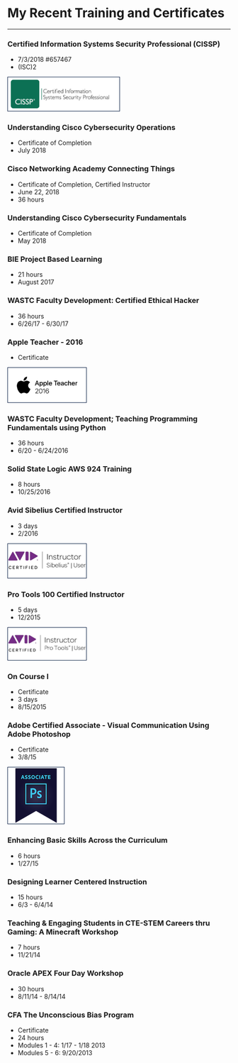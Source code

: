 <style>
	img {
		padding: 1px;
		border: 1px solid #021a40;
	}
	h1 {
	}
	</style>

# My Recent Training and Certificates

<hr />

### Certified Information Systems Security Professional (CISSP)
* 7/3/2018 #657467
* (ISC)2

<img src="img/CISSP-logo-2lines.jpg" width=250px>

### Understanding Cisco Cybersecurity Operations
* Certificate of Completion
* July 2018

### Cisco Networking Academy Connecting Things
* Certificate of Completion, Certified Instructor
* June 22, 2018
* 36 hours

### Understanding Cisco Cybersecurity Fundamentals 
* Certificate of Completion
* May 2018

### BIE Project Based Learning 
* 21 hours
* August 2017


### WASTC Faculty Development: Certified Ethical Hacker
* 36 hours
* 6/26/17 - 6/30/17

### Apple Teacher - 2016
* Certificate

<img src="img/apple.png" width=175px>

### WASTC Faculty Development; Teaching Programming Fundamentals using Python
* 36 hours
* 6/20 - 6/24/2016

### Solid State Logic AWS 924 Training
* 8 hours
* 10/25/2016

### Avid Sibelius  Certified Instructor
* 3 days
* 2/2016

<img src="img/sib.jpg" width=175px>

### Pro Tools 100 Certified Instructor
* 5 days
* 12/2015

<img src="img/pt.jpg" width=175px>

### On Course I
* Certificate
* 3 days
* 8/15/2015

### Adobe Certified Associate - Visual Communication Using Adobe Photoshop
* Certificate
* 3/8/15

<img src="img/adobe-certified-associate-in-visual-communication-using-adobe-photoshop.png" width="125" />

### Enhancing Basic Skills Across the Curriculum
* 6 hours
* 1/27/15

### Designing Learner Centered Instruction
* 15 hours
* 6/3 - 6/4/14

### Teaching & Engaging Students in CTE-STEM Careers thru Gaming: A Minecraft Workshop
* 7 hours
* 11/21/14

### Oracle APEX Four Day Workshop 
* 30 hours
* 8/11/14 - 8/14/14

### CFA The Unconscious Bias Program
* Certificate
* 24 hours
* Modules 1 - 4: 1/17 - 1/18 2013
* Modules 5 - 6: 9/20/2013

